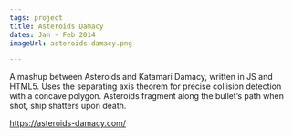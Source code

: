 ```yaml
---
tags: project
title: Asteroids Damacy
dates: Jan - Feb 2014
imageUrl: asteroids-damacy.png

---
```


A mashup between Asteroids and Katamari Damacy, written in JS and HTML5. Uses the separating axis theorem for precise collision detection with a concave polygon. Asteroids fragment along the bullet’s path when shot, ship shatters upon death.

https://asteroids-damacy.com/